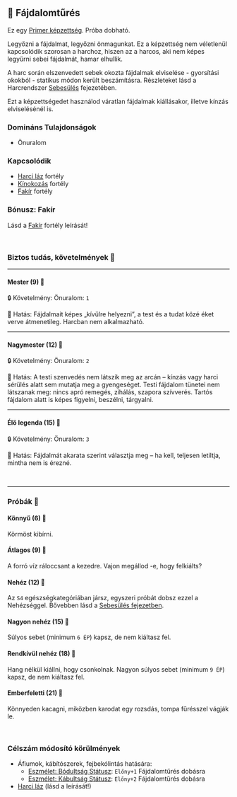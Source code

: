 ## 🔵 Fájdalomtűrés

Ez egy [Primer képzettség](../017_primer_szekunder_ismeretek.md). Próba dobható.

Legyőzni a fájdalmat, legyőzni önmagunkat. Ez a képzettség nem véletlenül kapcsolódik szorosan a harchoz, hiszen az a harcos, aki nem képes legyűrni sebei fájdalmát, hamar elhullik. 

A harc során elszenvedett sebek okozta fájdalmak elviselése - gyorsítási okokból - statikus módon került beszámításra. Részleteket lásd a Harcrendszer [Sebesülés](../061_03_sebesules.md#f%C3%A1jdalomt%C5%B1r%C3%A9s-harc-k%C3%B6zben) fejezetében.

Ezt a képzettségedet használod váratlan fájdalmak kiállásakor, illetve kínzás elviselésénél is.

### Domináns Tulajdonságok

- Önuralom

### Kapcsolódik

- [Harci láz](../fortelyok.harci/harci_laz.md) fortély
- [Kínokozás](../fortelyok.harci/kinokozas.md) fortély
- [Fakír](../fortelyok.altalanos/fakir.md) fortély

### Bónusz: Fakír

Lásd a [Fakír](../fortelyok.altalanos/fakir.md) fortély leírását!

<br />

### Biztos tudás, követelmények 📖

---
#### Mester (9) 📖

🔒 Követelmény: Önuralom: `1`

🌟 Hatás: Fájdalmait képes „kívülre helyezni”, a test és a tudat közé éket verve átmenetileg. Harcban nem alkalmazható.

---
#### Nagymester (12) 📖

🔒 Követelmény:  Önuralom: `2`

🌟 Hatás: A testi szenvedés nem látszik meg az arcán – kínzás vagy harci sérülés alatt sem mutatja meg a gyengeséget. Testi fájdalom tünetei nem látszanak meg: nincs apró remegés, zihálás, szapora szívverés. Tartós fájdalom alatt is képes figyelni, beszélni, tárgyalni.

---
#### Élő legenda (15) 📖

🔒 Követelmény:  Önuralom: `3`

🌟 Hatás: Fájdalmát akarata szerint választja meg – ha kell, teljesen letiltja, mintha nem is érezné.

<br />

---
### Próbák 🎲 

#### Könnyű (6) 🎲 

Körmöst kibírni.

#### Átlagos (9) 🎲 

A forró víz ráloccsant a kezedre. Vajon megállod -e, hogy felkiálts?

#### Nehéz (12) 🎲 

Az `S4` egészségkategóriában jársz, egyszeri próbát dobsz ezzel a Nehézséggel. Bővebben lásd a [Sebesülés fejezetben](../061_03_sebesules.md#s4-kateg%C3%B3ri%C3%A1s-f%C3%A1jdalomt%C5%B1r%C3%A9s).

#### Nagyon nehéz (15) 🎲 

Súlyos sebet (minimum `6 ÉP`) kapsz, de nem kiáltasz fel.

#### Rendkívül nehéz (18) 🎲 

Hang nélkül kiállni, hogy csonkolnak. Nagyon súlyos sebet (minimum `9 ÉP`) kapsz, de nem kiáltasz fel.

#### Emberfeletti (21) 🎲 

Könnyeden kacagni, miközben karodat egy rozsdás, tompa fűrésszel vágják le.

<br />

### Célszám módosító körülmények

- Áfiumok, kábítószerek, fejbekólintás hatására:
  - [Eszmélet: Bódultság Státusz](../082_statuszok.md#%EF%B8%8F-eszm%C3%A9let-1-b%C3%B3dults%C3%A1g): `Előny+1` Fájdalomtűrés dobásra
  - [Eszmélet: Kábultság Státusz](../082_statuszok.md#%EF%B8%8F-eszm%C3%A9let-2-k%C3%A1bults%C3%A1g): `Előny+2` Fájdalomtűrés dobásra
- [Harci láz](../fortelyok.harci/harci_laz.md) (lásd a leírását!)
